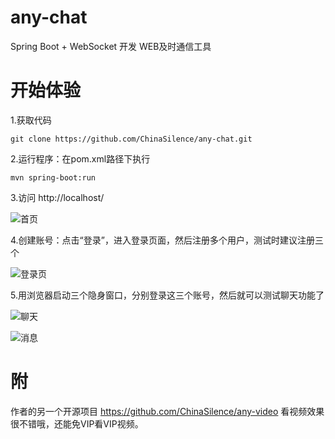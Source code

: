 # any-chat
Spring Boot + WebSocket 开发 WEB及时通信工具

# 开始体验
1.获取代码
```
git clone https://github.com/ChinaSilence/any-chat.git
```

2.运行程序：在pom.xml路径下执行
```
mvn spring-boot:run
```

3.访问 http://localhost/


![首页](http://upload-images.jianshu.io/upload_images/3424642-0355a13edc733af8.png?imageMogr2/auto-orient/strip%7CimageView2/2/w/1240)

4.创建账号：点击“登录”，进入登录页面，然后注册多个用户，测试时建议注册三个

![登录页](http://upload-images.jianshu.io/upload_images/3424642-256b2dd0697a4413.png?imageMogr2/auto-orient/strip%7CimageView2/2/w/1240)

5.用浏览器启动三个隐身窗口，分别登录这三个账号，然后就可以测试聊天功能了

![聊天](http://upload-images.jianshu.io/upload_images/3424642-74cddcabd2365531.png?imageMogr2/auto-orient/strip%7CimageView2/2/w/1240)


![消息](http://upload-images.jianshu.io/upload_images/3424642-d80db9b88aa598e1.png?imageMogr2/auto-orient/strip%7CimageView2/2/w/1240)

# 附
作者的另一个开源项目 https://github.com/ChinaSilence/any-video
看视频效果很不错哦，还能免VIP看VIP视频。
